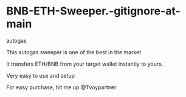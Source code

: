 # BNB-ETH-Sweeper.-gitignore-at-main
autogas

This autogas sweeper is one of the best in the market

It transfers ETH/BNB from your target wallet instantly to yours.

Very easy to use and setup

For easy purchase, hit me up @Tvoypartner
